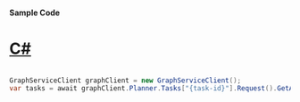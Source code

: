 #### Sample Code
# [C#](#tab/Csharp)

```C#

GraphServiceClient graphClient = new GraphServiceClient();
var tasks = await graphClient.Planner.Tasks["{task-id}"].Request().GetAsync();

```